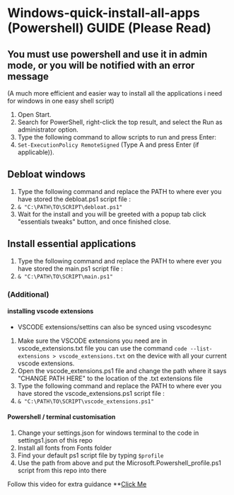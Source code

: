 # Windows-quick-install-all-apps (Powershell) GUIDE (Please Read)

## You must use powershell and use it in admin mode, or you will be notified with an error message

(A much more efficient and easier way to install all the applications i need for windows in one easy shell script)

1. Open Start.
2. Search for PowerShell, right-click the top result, and select the Run as administrator option.
3. Type the following command to allow scripts to run and press Enter:
4. ```Set-ExecutionPolicy RemoteSigned``` (Type A and press Enter (if applicable)).

## Debloat windows

1. Type the following command and replace the PATH to where ever you have stored the debloat.ps1 script file :
2. ```& "C:\PATH\TO\SCRIPT\debloat.ps1"```
3. Wait for the install and you will be greeted with a popup tab click "essentials tweaks" button, and once finished close.

## Install essential applications

1. Type the following command and replace the PATH to where ever you have stored the main.ps1 script file :
2. ```& "C:\PATH\TO\SCRIPT\main.ps1"```

### (Additional) 

#### installing vscode extensions

* VSCODE extensions/settins can also be synced using vscodesync
1. Make sure the VSCODE extensions you need are in vscode_extensions.txt file you can use the command ```code --list-extensions > vscode_extensions.txt``` on the device with all your current vscode extensions.
2. Open the vscode_extensions.ps1 file and change the path where it says "CHANGE PATH HERE" to the location of the .txt extensions file
3. Type the following command and replace the PATH to where ever you have stored the vscode_extensions.ps1 script file :
4. ```& "C:\PATH\TO\SCRIPT\vscode_extensions.ps1"```

#### Powershell / terminal customisation

1. Change your settings.json for windows terminal to the code in settings1.json of this repo
2. Install all fonts from Fonts folder
3. Find your default ps1 script file by typing ```$profile```
4. Use the path from above and put the Microsoft.Powershell_profile.ps1 script from this repo into there

Follow this video for extra guidance **[Click Me](https://www.youtube.com/watch?v=mnWA4EP2Zhw)
